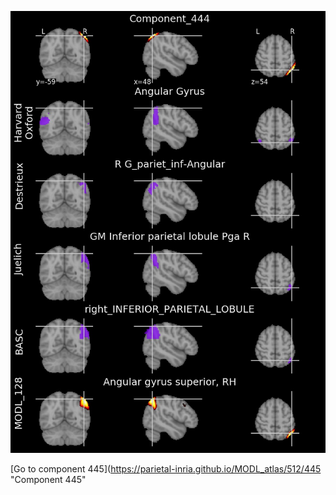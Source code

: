 


![444](preliminary/444.jpg "Component 444")

[Go to component 445](https://parietal-inria.github.io/MODL_atlas/512/445 "Component 445"